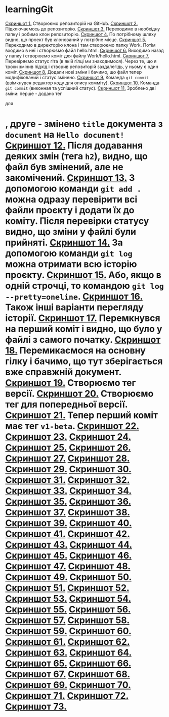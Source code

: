 # learningGit

[Скриншот 1.](screenshots/1.jpg) Створюємо репозиторій на GitHub.
[Скриншот 2.](screenshots/2.jpg) Підключаємось до репозиторію.
[Скриншот 3.](screenshots/3.jpg) Переходимо в необхідну папку і робимо клон репозиторію.
[Скриншот 4.](screenshots/4.jpg) По потрібному шляху видно, що проект був клонований у потрібне місце.
[Скриншот 5.](screenshots/5.jpg) Переходимо в директорію клона і там створюємо папку Work. Потім входимо в неї і створюємо файл hello.html.
[Скриншот 6.](screenshots/6.jpg) Виходимо назад у папку і створюємо коміт для файлу Work/hello.html.
[Скриншот 7.](screenshots/7.jpg) Перевіряємо статус гіта (в якій гілці ми знаходимося). Через те, що я трохи змінив підхід і створив репозиторій заздалегідь, у ньому є один коміт.
[Скриншот 8.](screenshots/8.jpg) Додали нові зміни і бачимо, що файл тепер модифікований і статус змінено.
[Скриншот 9.](screenshots/9.jpg) Команда `git commit` (ввімкнувся редактор коду для опису комміту).
[Скриншот 10.](screenshots/10.jpg) Команда `git commit` (виконная та успішний статус).
[Скриншот 11.](screenshots/11.jpg) Зроблено дві зміни: перше - додано тег <div> для <h1>, друге - змінено `title` документа з `document` на `Hello document!`
[Скриншот 12.](screenshots/12.jpg) Після додавання деяких змін (тега `h2`), видно, що файл був змінений, але не закомічений.
[Скриншот 13.](screenshots/13.jpg) З допомогою команди `git add .` можна одразу перевірити всі файли проєкту і додати їх до коміту. Після перевірки статусу видно, що зміни у файлі були прийняті.
[Скриншот 14.](screenshots/14.jpg) За допомогою команди `git log` можна отримати всю історію проєкту.
[Скриншот 15.](screenshots/15.jpg) Або, якщо в одній строчці, то командою `git log --pretty=oneline`.
[Скриншот 16.](screenshots/16.jpg) Також інші варіанти перегляду історії.
[Скриншот 17.](screenshots/17.jpg) Перемкнувся на перший коміт і видно, що було у файлі з самого початку.
[Скриншот 18.](screenshots/18.jpg) Перемикаємося на основну гілку і бачимо, що тут зберігається вже справжній документ.
[Скриншот 19.](screenshots/19.jpg) Створюємо тег версії.
[Скриншот 20.](screenshots/20.jpg) Створюємо тег для попередньої версії.
[Скриншот 21.](screenshots/21.jpg) Тепер перший коміт має тег `v1-beta`.
[Скриншот 22.](screenshots/22.jpg) 
[Скриншот 23.](screenshots/23.jpg) 
[Скриншот 24.](screenshots/24.jpg) 
[Скриншот 25.](screenshots/25.jpg) 
[Скриншот 26.](screenshots/26.jpg) 
[Скриншот 27.](screenshots/27.jpg) 
[Скриншот 28.](screenshots/28.jpg) 
[Скриншот 29.](screenshots/29.jpg) 
[Скриншот 30.](screenshots/30.jpg) 
[Скриншот 31.](screenshots/31.jpg) 
[Скриншот 32.](screenshots/32.jpg) 
[Скриншот 33.](screenshots/33.jpg) 
[Скриншот 34.](screenshots/34.jpg) 
[Скриншот 35.](screenshots/35.jpg) 
[Скриншот 36.](screenshots/36.jpg) 
[Скриншот 37.](screenshots/37.jpg) 
[Скриншот 38.](screenshots/38.jpg) 
[Скриншот 39.](screenshots/39.jpg) 
[Скриншот 40.](screenshots/40.jpg) 
[Скриншот 41.](screenshots/41.jpg) 
[Скриншот 42.](screenshots/42.jpg) 
[Скриншот 43.](screenshots/43.jpg) 
[Скриншот 44.](screenshots/44.jpg) 
[Скриншот 45.](screenshots/45.jpg) 
[Скриншот 46.](screenshots/46.jpg) 
[Скриншот 47.](screenshots/47.jpg) 
[Скриншот 48.](screenshots/48.jpg) 
[Скриншот 49.](screenshots/49.jpg) 
[Скриншот 50.](screenshots/50.jpg) 
[Скриншот 51.](screenshots/51.jpg) 
[Скриншот 52.](screenshots/52.jpg) 
[Скриншот 53.](screenshots/53.jpg) 
[Скриншот 54.](screenshots/54.jpg) 
[Скриншот 55.](screenshots/55.jpg) 
[Скриншот 56.](screenshots/56.jpg) 
[Скриншот 57.](screenshots/57.jpg) 
[Скриншот 58.](screenshots/58.jpg) 
[Скриншот 59.](screenshots/59.jpg) 
[Скриншот 60.](screenshots/60.jpg) 
[Скриншот 61.](screenshots/61.jpg) 
[Скриншот 62.](screenshots/62.jpg) 
[Скриншот 63.](screenshots/63.jpg) 
[Скриншот 64.](screenshots/64.jpg) 
[Скриншот 65.](screenshots/65.jpg) 
[Скриншот 66.](screenshots/66.jpg) 
[Скриншот 67.](screenshots/67.jpg) 
[Скриншот 68.](screenshots/68.jpg) 
[Скриншот 69.](screenshots/69.jpg) 
[Скриншот 70.](screenshots/70.jpg) 
[Скриншот 71.](screenshots/71.jpg) 
[Скриншот 72.](screenshots/72.jpg) 
[Скриншот 73.](screenshots/73.jpg) 

